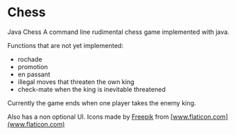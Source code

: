 # Chess
Java Chess
A command line rudimental chess game implemented with java.

Functions that are not yet implemented:
- rochade
- promotion
- en passant
- illegal moves that threaten the own king
- check-mate when the king is inevitable threatened

Currently the game ends when one player takes the enemy king.

Also has a non optional UI.
Icons made by [Freepik](www.freepik.com) from [www.flaticon.com](www.flaticon.com)
